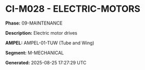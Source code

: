 # CI-M028 - ELECTRIC-MOTORS

**Phase:** 09-MAINTENANCE

**Description:** Electric motor drives

**AMPEL:** AMPEL-01-TUW (Tube and Wing)

**Segment:** M-MECHANICAL

**Generated:** 2025-08-25 17:27:29 UTC
